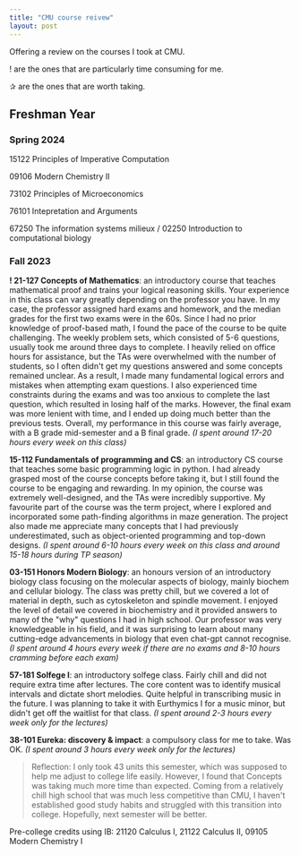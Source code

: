 ```yaml
---
title: "CMU course reivew"
layout: post
---
```


Offering a review on the courses I took at CMU.

! are the ones that are particularly time consuming for me.

✰ are the ones that are worth taking.

## Freshman Year

### Spring 2024 

15122 Principles of Imperative Computation 

09106 Modern Chemistry II

73102 Principles of Microeconomics

76101 Intepretation and Arguments

67250 The information systems milieux / 02250 Introduction to computational biology


### Fall 2023

**! 21-127 Concepts of Mathematics**: an introductory course that teaches mathematical proof and trains your logical reasoning skills. Your experience in this class can vary greatly depending on the professor you have. In my case, the professor assigned hard exams and homework, and the median grades for the first two exams were in the 60s. Since I had no prior knowledge of proof-based math, I found the pace of the course to be quite challenging. The weekly problem sets, which consisted of 5-6 questions, usually took me around three days to complete. I heavily relied on office hours for assistance, but the TAs were overwhelmed with the number of students, so I often didn't get my questions answered and some concepts remained unclear. As a result, I made many fundamental logical errors and mistakes when attempting exam questions. I also experienced time constraints during the exams and was too anxious to complete the last question, which resulted in losing half of the marks. However, the final exam was more lenient with time, and I ended up doing much better than the previous tests. Overall, my performance in this course was fairly average, with a B grade mid-semester and a B final grade.
_(I spent around 17-20 hours every week on this class)_

**15-112 Fundamentals of programming and CS**: an introductory CS course that teaches some basic programming logic in python. I had already grasped most of the course concepts before taking it, but I still found the course to be engaging and rewarding. In my opinion, the course was extremely well-designed, and the TAs were incredibly supportive. My favourite part of the course was the term project, where I explored and incorporated some path-finding algorithms in maze generation. The project also made me appreciate many concepts that I had previously underestimated, such as object-oriented programming and top-down designs.
_(I spent around 6-10 hours every week on this class and around 15-18 hours during TP season)_

**03-151 Honors Modern Biology**: an honours version of an introductory biology class focusing on the molecular aspects of biology, mainly biochem and cellular biology. The class was pretty chill, but we covered a lot of material in depth, such as cytoskeleton and spindle movement. I enjoyed the level of detail we covered in biochemistry and it provided answers to many of the "why" questions I had in high school. Our professor was very knowledgeable in his field, and it was surprising to learn about many cutting-edge advancements in biology that even chat-gpt cannot recognise.
_(I spent around 4 hours every week if there are no exams and 8-10 hours cramming before each exam)_

**57-181 Solfege I**: an introductory solfege class. Fairly chill and did not require extra time after lectures. The core content was to identify musical intervals and dictate short melodies. Quite helpful in transcribing music in the future. I was planning to take it with Eurthymics I for a music minor, but didn't get off the waitlist for that class.
_(I spent around 2-3 hours every week only for the lectures)_

**38-101 Eureka: discovery & impact**: a compulsory class for me to take. Was OK. 
_(I spent around 3 hours every week only for the lectures)_

> Reflection: I only took 43 units this semester, which was supposed to help me adjust to college life easily. However, I found that Concepts was taking much more time than expected. Coming from a relatively chill high school that was much less competitive than CMU, I haven't established good study habits and struggled with this transition into college. Hopefully, next semester will be better. 




Pre-college credits using IB: 21120 Calculus I, 21122 Calculus II, 09105 Modern Chemistry I 
